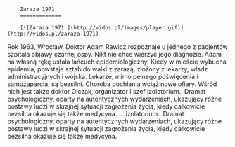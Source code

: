 
        Zaraza 1971 
        =============
        
        [![Zaraza 1971 ](http://vidos.pl/images/player.gif)](http://vidos.pl/zaraza-1971)
        
        
 Rok 1963, Wrocław. Doktor Adam Rawicz rozpoznaje u jednego z pacjentów szpitala objawy czarnej ospy. Nikt nie chce wierzyć jego diagnozie. Adam na własną rękę ustala łańcuch epidemiologiczny. Kiedy w mieście wybucha epidemia, powstaje sztab do walki z zarazą, złożony z lekarzy, władz administracyjnych i wojska. Lekarze, mimo pełnego poświęcenia i samozaparcia, są bezsilni. Choroba pochłania wciąż nowe ofiary. Wśród nich jest także doktor Olczak, organizator i szef izolatorium.. Dramat psychologiczny, oparty na autentycznych wydarzeniach, ukazujący różne postawy ludzi w skrajnej sytuacji zagrożenia życia, kiedy całkowicie bezsilna okazuje się także medycyna.  ... izolatorium.. Dramat psychologiczny, oparty na autentycznych wydarzeniach, ukazujący różne postawy ludzi w skrajnej sytuacji zagrożenia życia, kiedy całkowicie bezsilna okazuje się także medycyna.
    